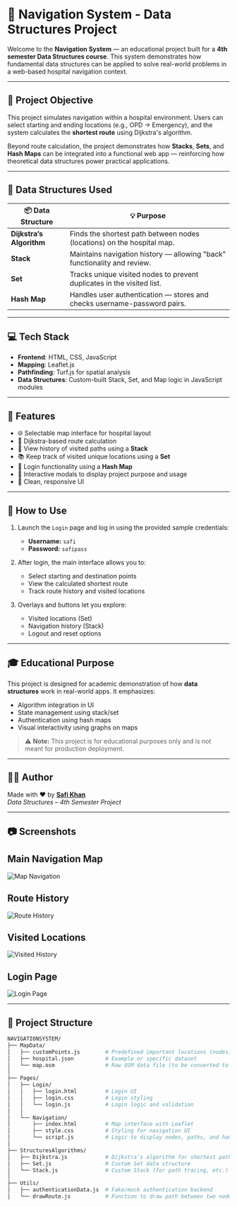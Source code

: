# 🏥 Navigation System - Data Structures Project

Welcome to the **Navigation System** — an educational project built for a **4th semester Data Structures course**. This system demonstrates how fundamental data structures can be applied to solve real-world problems in a web-based hospital navigation context.

---

## 🎯 Project Objective

This project simulates navigation within a hospital environment. Users can select starting and ending locations (e.g., OPD → Emergency), and the system calculates the **shortest route** using Dijkstra's algorithm.

Beyond route calculation, the project demonstrates how **Stacks**, **Sets**, and **Hash Maps** can be integrated into a functional web app — reinforcing how theoretical data structures power practical applications.

---

## 🧠 Data Structures Used

| 📦 Data Structure     | 💡 Purpose                                                                 |
|----------------------|-----------------------------------------------------------------------------|
| **Dijkstra’s Algorithm** | Finds the shortest path between nodes (locations) on the hospital map.      |
| **Stack**             | Maintains navigation history — allowing "back" functionality and review.    |
| **Set**               | Tracks unique visited nodes to prevent duplicates in the visited list.      |
| **Hash Map**          | Handles user authentication — stores and checks username-password pairs.    |

---

## 💻 Tech Stack

- **Frontend**: HTML, CSS, JavaScript
- **Mapping**: Leaflet.js
- **Pathfinding**: Turf.js for spatial analysis
- **Data Structures**: Custom-built Stack, Set, and Map logic in JavaScript modules

---

## 📌 Features

- 🌐 Selectable map interface for hospital layout
- 📍 Dijkstra-based route calculation
- 🧭 View history of visited paths using a **Stack**
- 📚 Keep track of visited unique locations using a **Set**
- 🔐 Login functionality using a **Hash Map**
- 🧾 Interactive modals to display project purpose and usage
- 🎨 Clean, responsive UI

---

## 🚪 How to Use

1. Launch the `Login` page and log in using the provided sample credentials:
   - **Username:** `safi`
   - **Password:** `safipass`

2. After login, the main interface allows you to:
   - Select starting and destination points
   - View the calculated shortest route
   - Track route history and visited locations

3. Overlays and buttons let you explore:
   - Visited locations (Set)
   - Navigation history (Stack)
   - Logout and reset options

---

## 🎓 Educational Purpose

This project is designed for academic demonstration of how **data structures** work in real-world apps. It emphasizes:

- Algorithm integration in UI
- State management using stack/set
- Authentication using hash maps
- Visual interactivity using graphs on maps

> ⚠️ **Note:** This project is for educational purposes only and is not meant for production deployment.

---

## 👨‍💻 Author

Made with ❤️ by **[Safi Khan](https://safikhan.me)**  
_Data Structures – 4th Semester Project_

---

## 📷 Screenshots

## Main Navigation Map
![Map Navigation](./Screenshots/navigation.png)
## Route History
![Route History](./Screenshots/route-history.png)
## Visited Locations
![Visited History](./Screenshots/visited-history.png)
## Login Page
![Login Page](./Screenshots/login.png)

---

## 📁 Project Structure

```bash
NAVIGATIONSYSTEM/
├── MapData/
│   ├── customPoints.js        # Predefined important locations (nodes)
│   ├── hospital.json          # Example or specific dataset
│   └── map.osm                # Raw OSM data file (to be converted to GeoJSON)
│
├── Pages/
│   ├── Login/
│   │   ├── login.html         # Login UI
│   │   ├── login.css          # Login styling
│   │   └── login.js           # Login logic and validation
│   │
│   └── Navigation/
│       ├── index.html         # Map interface with Leaflet
│       ├── style.css          # Styling for navigation UI
│       └── script.js          # Logic to display nodes, paths, and handle interactions
│
├── StructuresAlgorithms/
│   ├── Dijkstra.js            # Dijkstra’s algorithm for shortest path
│   ├── Set.js                 # Custom Set data structure
│   └── Stack.js               # Custom Stack (for path tracing, etc.)
│
├── Utils/
│   ├── authenticationData.js  # Fake/mock authentication backend
│   └── drawRoute.js           # Function to draw path between two nodes

